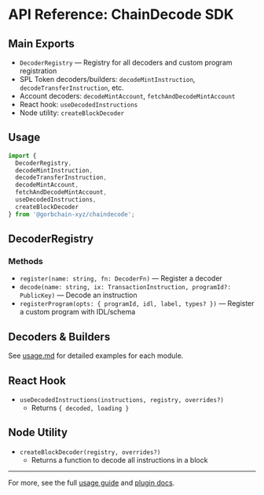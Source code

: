 # API Reference: ChainDecode SDK

## Main Exports

- `DecoderRegistry` — Registry for all decoders and custom program registration
- SPL Token decoders/builders: `decodeMintInstruction`, `decodeTransferInstruction`, etc.
- Account decoders: `decodeMintAccount`, `fetchAndDecodeMintAccount`
- React hook: `useDecodedInstructions`
- Node utility: `createBlockDecoder`

## Usage

```ts
import {
  DecoderRegistry,
  decodeMintInstruction,
  decodeTransferInstruction,
  decodeMintAccount,
  fetchAndDecodeMintAccount,
  useDecodedInstructions,
  createBlockDecoder
} from '@gorbchain-xyz/chaindecode';
```

## DecoderRegistry

### Methods
- `register(name: string, fn: DecoderFn)` — Register a decoder
- `decode(name: string, ix: TransactionInstruction, programId?: PublicKey)` — Decode an instruction
- `registerProgram(opts: { programId, idl, label, types? })` — Register a custom program with IDL/schema

## Decoders & Builders

See [usage.md](./usage.md) for detailed examples for each module.

## React Hook

- `useDecodedInstructions(instructions, registry, overrides?)`
  - Returns `{ decoded, loading }`

## Node Utility

- `createBlockDecoder(registry, overrides?)`
  - Returns a function to decode all instructions in a block

---

For more, see the full [usage guide](./usage.md) and [plugin docs](./plugins.md).
